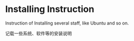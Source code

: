 # Installing Instruction
Instruction of Installing several staff, like Ubuntu and so on.

记载一些系统、软件等的安装说明
